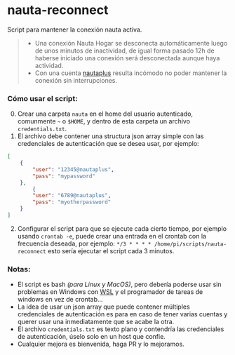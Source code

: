 # nauta-reconnect

Script para mantener la conexión nauta activa.
> - Una conexión Nauta Hogar se desconecta automáticamente luego de unos minutos de inactividad, de igual forma pasado 12h de haberse iniciado una conexión será desconectada aunque haya actividad.
> - Con una cuenta [nautaplus](https://www.etecsa.cu/es/preguntas-frecuentes?faq=4356) resulta incómodo no poder mantener la conexión sin interrupciones.

### Cómo usar el script:
0. Crear una carpeta `nauta` en el home del usuario autenticado, comunmente `~` o `$HOME`, y dentro de esta carpeta un archivo `credentials.txt`.
1. El archivo debe contener una structura json array simple con las credenciales de autenticación que se desea usar, por ejemplo:
```json
[
    {
        "user": "12345@nautaplus",
        "pass": "mypassword"
    },
        {
        "user": "6789@nautaplus",
        "pass": "myotherpassword"
    }
]
```
2. Configurar el script para que se ejecute cada cierto tiempo, por ejemplo usando `crontab -e`, puede crear una entrada en el crontab con la frecuencia deseada, por ejemplo: `*/3 * * * * /home/pi/scripts/nauta-reconnect` esto sería ejecutar el script cada 3 minutos.


### Notas:
- El script es bash *(para Linux y MacOS)*, pero debería poderse usar sin problemas en Windows con [WSL](https://learn.microsoft.com/en-us/windows/wsl/) y el programador de tareas de windows en vez de crontab...
- La idea de usar un json array que puede contener múltiples credenciales de autenticación es para en caso de tener varias cuentas y querer usar una inmediatamente que se acabe la otra.
- El archivo `credentials.txt` es texto plano y contendría las credenciales de autenticación, úselo solo en un host que confie.
- Cualquier mejora es bienvenida, haga PR y lo mejoramos.